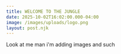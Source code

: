```yaml
---
title: WELCOME TO THE JUNGLE
date: 2025-10-02T16:02:00.000-04:00
image: /images/uploads/logo.png
layout: post.njk
---
```

Look at me man i'm adding images and such
